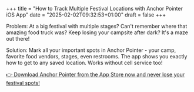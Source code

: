 +++
title = "How to Track Multiple Festival Locations with Anchor Pointer iOS App"
date = "2025-02-02T09:32:53+01:00"
draft = false
+++

Problem:
At a big festival with multiple stages? Can't remember where that amazing food truck was? Keep losing your campsite after dark? It's a maze out there!

Solution:
Mark all your important spots in Anchor Pointer - your camp, favorite food vendors, stages, even restrooms. The app shows you exactly how to get to any saved location. Works without cell service too!

[👉 Download Anchor Pointer from the App Store now and never lose your festival spots!](https://apps.apple.com/us/app/gps-navigation-hiking-compass/id791684332)